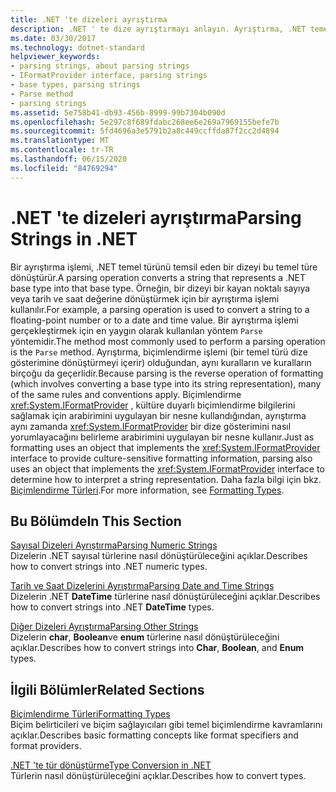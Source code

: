 ```yaml
---
title: .NET 'te dizeleri ayrıştırma
description: .NET ' te dize ayrıştırmayı anlayın. Ayrıştırma, .NET temel türünü temsil eden bir dizeyi bu temel türe dönüştürür. Ayrıştırma, biçimlendirme için ters işlemdir.
ms.date: 03/30/2017
ms.technology: dotnet-standard
helpviewer_keywords:
- parsing strings, about parsing strings
- IFormatProvider interface, parsing strings
- base types, parsing strings
- Parse method
- parsing strings
ms.assetid: 5e758b41-db93-456b-8999-99b7304b090d
ms.openlocfilehash: 5e297c8f689fdabc268ee6e269a7969155befe7b
ms.sourcegitcommit: 5fd4696a3e5791b2a8c449ccffda87f2cc2d4894
ms.translationtype: MT
ms.contentlocale: tr-TR
ms.lasthandoff: 06/15/2020
ms.locfileid: "84769294"
---
```

# <a name="parsing-strings-in-net"></a><span data-ttu-id="a4895-105">.NET 'te dizeleri ayrıştırma</span><span class="sxs-lookup"><span data-stu-id="a4895-105">Parsing Strings in .NET</span></span>
<span data-ttu-id="a4895-106">Bir ayrıştırma işlemi, .NET temel türünü temsil eden bir dizeyi bu temel türe dönüştürür.</span><span class="sxs-lookup"><span data-stu-id="a4895-106">A parsing operation converts a string that represents a .NET base type into that base type.</span></span> <span data-ttu-id="a4895-107">Örneğin, bir dizeyi bir kayan noktalı sayıya veya tarih ve saat değerine dönüştürmek için bir ayrıştırma işlemi kullanılır.</span><span class="sxs-lookup"><span data-stu-id="a4895-107">For example, a parsing operation is used to convert a string to a floating-point number or to a date and time value.</span></span> <span data-ttu-id="a4895-108">Bir ayrıştırma işlemi gerçekleştirmek için en yaygın olarak kullanılan yöntem `Parse` yöntemidir.</span><span class="sxs-lookup"><span data-stu-id="a4895-108">The method most commonly used to perform a parsing operation is the `Parse` method.</span></span> <span data-ttu-id="a4895-109">Ayrıştırma, biçimlendirme işlemi (bir temel türü dize gösterimine dönüştürmeyi içerir) olduğundan, aynı kuralların ve kuralların birçoğu da geçerlidir.</span><span class="sxs-lookup"><span data-stu-id="a4895-109">Because parsing is the reverse operation of formatting (which involves converting a base type into its string representation), many of the same rules and conventions apply.</span></span> <span data-ttu-id="a4895-110">Biçimlendirme <xref:System.IFormatProvider> , kültüre duyarlı biçimlendirme bilgilerini sağlamak için arabirimini uygulayan bir nesne kullandığından, ayrıştırma aynı zamanda <xref:System.IFormatProvider> bir dize gösterimini nasıl yorumlayacağını belirleme arabirimini uygulayan bir nesne kullanır.</span><span class="sxs-lookup"><span data-stu-id="a4895-110">Just as formatting uses an object that implements the <xref:System.IFormatProvider> interface to provide culture-sensitive formatting information, parsing also uses an object that implements the <xref:System.IFormatProvider> interface to determine how to interpret a string representation.</span></span> <span data-ttu-id="a4895-111">Daha fazla bilgi için bkz. [Biçimlendirme Türleri](formatting-types.md).</span><span class="sxs-lookup"><span data-stu-id="a4895-111">For more information, see [Formatting Types](formatting-types.md).</span></span>  
  
## <a name="in-this-section"></a><span data-ttu-id="a4895-112">Bu Bölümde</span><span class="sxs-lookup"><span data-stu-id="a4895-112">In This Section</span></span>  
 [<span data-ttu-id="a4895-113">Sayısal Dizeleri Ayrıştırma</span><span class="sxs-lookup"><span data-stu-id="a4895-113">Parsing Numeric Strings</span></span>](parsing-numeric.md)  
 <span data-ttu-id="a4895-114">Dizelerin .NET sayısal türlerine nasıl dönüştürüleceğini açıklar.</span><span class="sxs-lookup"><span data-stu-id="a4895-114">Describes how to convert strings into .NET numeric types.</span></span>  
  
 [<span data-ttu-id="a4895-115">Tarih ve Saat Dizelerini Ayrıştırma</span><span class="sxs-lookup"><span data-stu-id="a4895-115">Parsing Date and Time Strings</span></span>](parsing-datetime.md)  
 <span data-ttu-id="a4895-116">Dizelerin .NET **DateTime** türlerine nasıl dönüştürüleceğini açıklar.</span><span class="sxs-lookup"><span data-stu-id="a4895-116">Describes how to convert strings into .NET **DateTime** types.</span></span>  
  
 [<span data-ttu-id="a4895-117">Diğer Dizeleri Ayrıştırma</span><span class="sxs-lookup"><span data-stu-id="a4895-117">Parsing Other Strings</span></span>](parsing-other.md)  
 <span data-ttu-id="a4895-118">Dizelerin **char**, **Boolean**ve **enum** türlerine nasıl dönüştürüleceğini açıklar.</span><span class="sxs-lookup"><span data-stu-id="a4895-118">Describes how to convert strings into **Char**, **Boolean**, and **Enum** types.</span></span>  
  
## <a name="related-sections"></a><span data-ttu-id="a4895-119">İlgili Bölümler</span><span class="sxs-lookup"><span data-stu-id="a4895-119">Related Sections</span></span>  
 [<span data-ttu-id="a4895-120">Biçimlendirme Türleri</span><span class="sxs-lookup"><span data-stu-id="a4895-120">Formatting Types</span></span>](formatting-types.md)  
 <span data-ttu-id="a4895-121">Biçim belirticileri ve biçim sağlayıcıları gibi temel biçimlendirme kavramlarını açıklar.</span><span class="sxs-lookup"><span data-stu-id="a4895-121">Describes basic formatting concepts like format specifiers and format providers.</span></span>  
  
 [<span data-ttu-id="a4895-122">.NET 'te tür dönüştürme</span><span class="sxs-lookup"><span data-stu-id="a4895-122">Type Conversion in .NET</span></span>](type-conversion.md)  
 <span data-ttu-id="a4895-123">Türlerin nasıl dönüştürüleceğini açıklar.</span><span class="sxs-lookup"><span data-stu-id="a4895-123">Describes how to convert types.</span></span>
